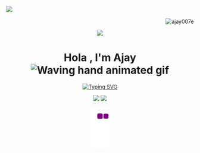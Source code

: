 <img src="https://user-images.githubusercontent.com/73097560/115834477-dbab4500-a447-11eb-908a-139a6edaec5c.gif">
<p align="right"> 
	<img src="https://visitcount.itsvg.in/api?id=ajay007e&icon=5&pretty=true&color=9" alt="ajay007e" /> 
</p>
<p align="center" >
	<img src="https://user-images.githubusercontent.com/22797857/90096358-dba16400-dd54-11ea-8e44-e181ada72661.gif" width="40%"/>
</p>
<h1 align="center"> 
	Hola , I'm Ajay
	<img src="https://raw.githubusercontent.com/nixin72/nixin72/master/wave.gif" alt="Waving hand animated gif" height="45"width="45" /> 
</h1>
<p align="center">
	<a href="https://git.io/typing-svg"><img src="https://readme-typing-svg.herokuapp.com?font=Special+Elite&size=25&pause=1000&color=42B883&center=true&vCenter=true&width=500&lines=Computer+Science+Student;Competitive+Programmer;DS+%7C+Algorithms+%7C+OPP;Always+Learning+New+Things" alt="Typing SVG" /></a>
</p>
<!-- ## 📈 Activity Graph -->
<p align="center">
<!-- 	<img src="https://activity-graph.herokuapp.com/graph?username=ajay007e&theme=vue"/> -->
</p>
<p align="center">
<!--   <img width="36%" src="https://github-readme-stats.vercel.app/api/top-langs/?username=ajay007e&layout=compact&&theme=vue-dark" />	 -->
<!--   <img width="60%" src="https://github-profile-summary-cards.vercel.app/api/cards/profile-details?username=ajay007e&theme=2077"/> -->
</p>
<p align="center">
	<img width="48%" src="https://github-readme-stats.vercel.app/api?username=ajay007e&show_icons=true&theme=vue-dark&" />
	<img width="48%" src="https://github-readme-streak-stats.herokuapp.com/?user=ajay007e&theme=vue-dark" />
</p>
<div align="center">
<!-- 	<img src="https://quotes-github-readme.vercel.app/api?type=vertical&theme=merko"/> -->
</div>
<div align="center">
	<img src="https://github.com/ajay007e/ajay007e/blob/output/github-contribution-grid-snake.gif"/>
<!-- 	<img src="https://github-profile-trophy.vercel.app/?username=ajay007e&theme=merko&no-frame=false&no-bg=true&margin-w=3&row=1"/> -->
</div>
